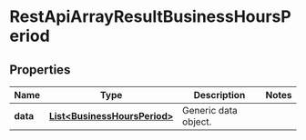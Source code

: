 
# RestApiArrayResultBusinessHoursPeriod

## Properties
Name | Type | Description | Notes
------------ | ------------- | ------------- | -------------
**data** | [**List&lt;BusinessHoursPeriod&gt;**](BusinessHoursPeriod.md) | Generic data object. | 



